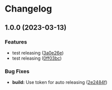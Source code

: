 # Changelog

## 1.0.0 (2023-03-13)


### Features

* test releasing ([3a0e26e](https://github.com/evantill/docker-cheerpj/commit/3a0e26ec322885ad0364397752b9ade7a11cb5eb))
* test releasing ([0ff03bc](https://github.com/evantill/docker-cheerpj/commit/0ff03bc7a4f3a5bf2989135bb7863de4ed39b834))


### Bug Fixes

* **build:** Use token for auto releasing ([2e2484f](https://github.com/evantill/docker-cheerpj/commit/2e2484f9a7dee002e12725778dd6c0f72ba81b11))
